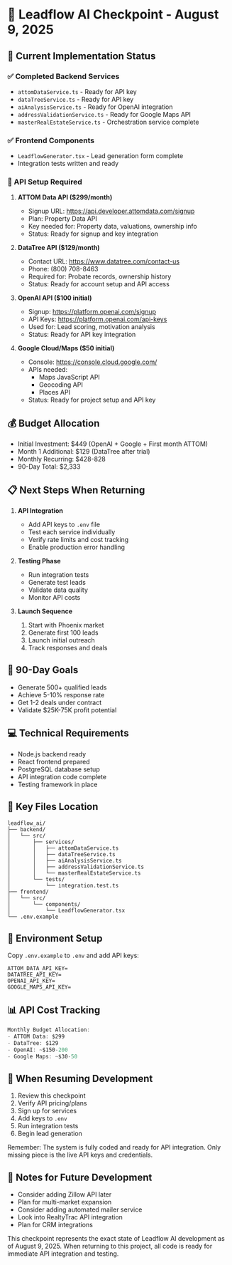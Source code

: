 # 🔄 Leadflow AI Checkpoint - August 9, 2025

## 📍 Current Implementation Status

### ✅ Completed Backend Services
- `attomDataService.ts` - Ready for API key
- `dataTreeService.ts` - Ready for API key
- `aiAnalysisService.ts` - Ready for OpenAI integration
- `addressValidationService.ts` - Ready for Google Maps API
- `masterRealEstateService.ts` - Orchestration service complete

### ✅ Frontend Components
- `LeadflowGenerator.tsx` - Lead generation form complete
- Integration tests written and ready

### 📝 API Setup Required

1. **ATTOM Data API ($299/month)**
   - Signup URL: https://api.developer.attomdata.com/signup
   - Plan: Property Data API
   - Key needed for: Property data, valuations, ownership info
   - Status: Ready for signup and key integration

2. **DataTree API ($129/month)**
   - Contact URL: https://www.datatree.com/contact-us
   - Phone: (800) 708-8463
   - Required for: Probate records, ownership history
   - Status: Ready for account setup and API access

3. **OpenAI API ($100 initial)**
   - Signup: https://platform.openai.com/signup
   - API Keys: https://platform.openai.com/api-keys
   - Used for: Lead scoring, motivation analysis
   - Status: Ready for API key integration

4. **Google Cloud/Maps ($50 initial)**
   - Console: https://console.cloud.google.com/
   - APIs needed:
     * Maps JavaScript API
     * Geocoding API
     * Places API
   - Status: Ready for project setup and API key

## 💰 Budget Allocation
- Initial Investment: $449 (OpenAI + Google + First month ATTOM)
- Month 1 Additional: $129 (DataTree after trial)
- Monthly Recurring: $428-828
- 90-Day Total: $2,333

## 📋 Next Steps When Returning

1. **API Integration**
   - Add API keys to `.env` file
   - Test each service individually
   - Verify rate limits and cost tracking
   - Enable production error handling

2. **Testing Phase**
   - Run integration tests
   - Generate test leads
   - Validate data quality
   - Monitor API costs

3. **Launch Sequence**
   1. Start with Phoenix market
   2. Generate first 100 leads
   3. Launch initial outreach
   4. Track responses and deals

## 🎯 90-Day Goals
- Generate 500+ qualified leads
- Achieve 5-10% response rate
- Get 1-2 deals under contract
- Validate $25K-75K profit potential

## 💻 Technical Requirements
- Node.js backend ready
- React frontend prepared
- PostgreSQL database setup
- API integration code complete
- Testing framework in place

## 📂 Key Files Location
```
leadflow_ai/
├── backend/
│   └── src/
│       ├── services/
│       │   ├── attomDataService.ts
│       │   ├── dataTreeService.ts
│       │   ├── aiAnalysisService.ts
│       │   ├── addressValidationService.ts
│       │   └── masterRealEstateService.ts
│       └── tests/
│           └── integration.test.ts
├── frontend/
│   └── src/
│       └── components/
│           └── LeadflowGenerator.tsx
└── .env.example
```

## 🔑 Environment Setup
Copy `.env.example` to `.env` and add API keys:
```env
ATTOM_DATA_API_KEY=
DATATREE_API_KEY=
OPENAI_API_KEY=
GOOGLE_MAPS_API_KEY=
```

## 📊 API Cost Tracking
```typescript
Monthly Budget Allocation:
- ATTOM Data: $299
- DataTree: $129
- OpenAI: ~$150-200
- Google Maps: ~$30-50
```

## 🔄 When Resuming Development
1. Review this checkpoint
2. Verify API pricing/plans
3. Sign up for services
4. Add keys to `.env`
5. Run integration tests
6. Begin lead generation

Remember: The system is fully coded and ready for API integration. Only missing piece is the live API keys and credentials.

## 📝 Notes for Future Development
- Consider adding Zillow API later
- Plan for multi-market expansion
- Consider adding automated mailer service
- Look into RealtyTrac API integration
- Plan for CRM integrations

This checkpoint represents the exact state of Leadflow AI development as of August 9, 2025. When returning to this project, all code is ready for immediate API integration and testing.
